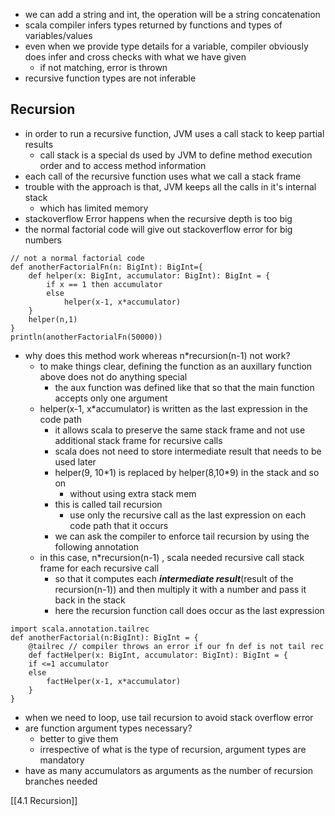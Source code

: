 - we can add a string and int, the operation will be a string concatenation
- scala compiler infers types returned by functions and types of variables/values
- even when we provide type details for a variable, compiler obviously does infer and cross checks with what we have given
	- if not matching, error is thrown
- recursive function types are not inferable

## Recursion
- in order to run a recursive function, JVM uses a call stack to keep partial results
	- call stack is a special ds used by JVM to define method execution order and to access method information
- each call of the recursive function uses what we call a stack frame
- trouble with the approach is that, JVM keeps all the calls in it's internal stack
	- which has limited memory
- stackoverflow Error happens when the recursive depth is too big
- the normal factorial code will give out stackoverflow error for big numbers
```
// not a normal factorial code
def anotherFactorialFn(n: BigInt): BigInt={
	def helper(x: BigInt, accumulator: BigInt): BigInt = {
		if x == 1 then accumulator
		else
			helper(x-1, x*accumulator)
	}
	helper(n,1)
}
println(anotherFactorialFn(50000))
```
- why does this method work whereas n\*recursion(n-1) not work?
	- to make things clear, defining the function as an auxillary function above does not do anything special
		- the aux function was defined like that so that the main function accepts only one argument
	- helper(x-1, x\*accumulator) is written as the last expression in the code path
		- it allows scala to preserve the same stack frame and not use additional stack frame for recursive calls
		- scala does not need to store intermediate result that needs to be used later
		- helper(9, 10\*1) is replaced by helper(8,10\*9) in the stack and so on
			- without using extra stack mem
		- this is called tail recursion
			- use only the recursive call as the last expression on each code path that it occurs
		- we can ask the compiler to enforce tail recursion by using the following annotation
	- in this case, n\*recursion(n-1) , scala needed recursive call stack frame for each recursive call
		- so that it computes each ***intermediate result***(result of the recursion(n-1)) and then multiply it with a number and pass it back in the stack
		- here the recursion function call does occur as the last expression
```
import scala.annotation.tailrec 
def anotherFactorial(n:BigInt): BigInt = {
	@tailrec // compiler throws an error if our fn def is not tail rec
	def factHelper(x: BigInt, accumulator: BigInt): BigInt = {
	if <=1 accumulator
	else
		factHelper(x-1, x*accumulator)
	}
}
```
- when we need to loop, use tail recursion to avoid stack overflow error
- are function argument types necessary?
	- better to give them
	- irrespective of what is the type of recursion, argument types are mandatory
- have as many accumulators as arguments as the number of recursion branches needed

[[4.1 Recursion]]